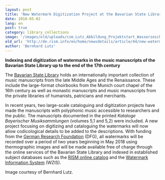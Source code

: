 ```yaml
---
layout: post
title: 'New Watermark Digitization Project at the Bavarian State Library'
date: 2018-05-02
lang: en
post: true
category: library_collections
image: '/images/old/uploads/csm_Lutz_Abbildung_Projektstart_Wasserzeichen_M_01_84f73e9633.jpg'
old_url: 'http://de.rism.info/en/home/newsdetails/article/44/new-watermark-digitization-project-at-the-bavarian-state-library-1.html'
author: 'Bernhard Lutz'
---
```


 **Indexing and digitization of watermarks in the music manuscripts of the Bavarian State Library up to the end of the 17th century**

The [Bavarian State Library](https://www.bsb-muenchen.de/en/) holds an internationally important collection of music manuscripts from the late Middle Ages and the Renaissance. These include the large-format choirbooks from the Munich court chapel of the 16th century as well as monastic manuscripts and music manuscripts from the private libraries of humanists, patricians and merchants.

In recent years, two large-scale cataloguing and digitization projects have made the manuscripts with polyphonic music accessible to researchers and the public. The manuscripts documented in the printed _Kataloge Bayerischer Musiksammlungen_ (volumes 5,1 and 5,2) were included. A new project focusing on digitizing and cataloguing the watermarks will now allow codicological details to be added to the descriptions. With funding from the [German Research Foundation](http://www.dfg.de/en/index.jsp) (DFG), all watermarks will be recorded over a period of two years beginning in May 2018 using thermographic images and will be made available free of charge through the online services of the Bavarian State Library and indexed in established subject databases such as the [RISM online catalog](https://opac.rism.info/) and the [Watermark Information System](https://www.wasserzeichen-online.de/wzis/index.php) (WZIS).

Image courtesy of Bernhard Lutz.


